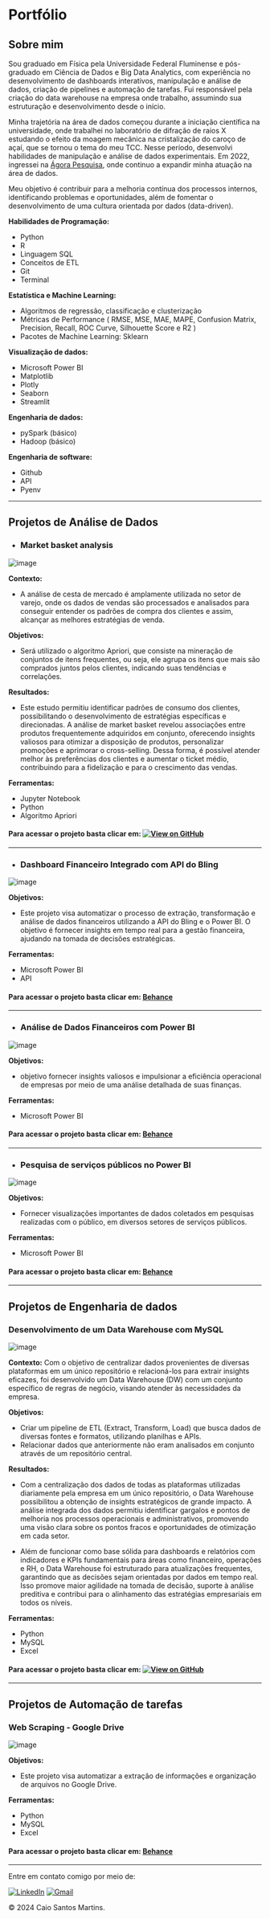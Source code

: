 # Portfólio

## Sobre mim
Sou graduado em Física pela Universidade Federal Fluminense e pós-graduado em Ciência de Dados e Big Data Analytics, com experiência no desenvolvimento de dashboards interativos, manipulação e análise de dados, criação de pipelines e automação de tarefas. Fui responsável pela criação do data warehouse na empresa onde trabalho, assumindo sua estruturação e desenvolvimento desde o início.

Minha trajetória na área de dados começou durante a iniciação científica na universidade, onde trabalhei no laboratório de difração de raios X estudando o efeito da moagem mecânica na cristalização do caroço de açaí, que se tornou o tema do meu TCC. Nesse período, desenvolvi habilidades de manipulação e análise de dados experimentais. Em 2022, ingressei na [Ágora Pesquisa](https://www.linkedin.com/in/%C3%A1gora-pesquisa-20828b279/), onde continuo a expandir minha atuação na área de dados.

Meu objetivo é contribuir para a melhoria contínua dos processos internos, identificando problemas e oportunidades, além de fomentar o desenvolvimento de uma cultura orientada por dados (data-driven).


**Habilidades de Programação:**    
- Python
- R
- Linguagem SQL
- Conceitos de ETL
- Git
- Terminal


**Estatística e Machine Learning:**    
- Algoritmos de regressão, classificação e clusterização
- Métricas de Performance ( RMSE, MSE, MAE, MAPE, Confusion Matrix, Precision, Recall, ROC Curve, Silhouette Score e R2 )
- Pacotes de Machine Learning: Sklearn


**Visualização de dados:**    
- Microsoft Power BI
- Matplotlib
- Plotly
- Seaborn
- Streamlit

**Engenharia de dados:**    
- pySpark (básico)
- Hadoop (básico)


**Engenharia de software:**    
- Github
- API
- Pyenv

---
## Projetos de Análise de Dados <a name="projetos-analise"></a>
- ### Market basket analysis
![image](https://miro.medium.com/v2/resize:fit:1400/format:webp/0*gsP-V6bLLsjxObON.jpg)

**Contexto:** 
- A análise de cesta de mercado é amplamente utilizada no setor de varejo, onde os dados de vendas são processados e analisados para conseguir entender os padrões de compra dos clientes e assim, alcançar as melhores estratégias de venda. 

**Objetivos:**
- Será utilizado o algoritmo Apriori, que consiste na mineração de conjuntos de itens frequentes, ou seja, ele agrupa os itens que mais são comprados juntos pelos clientes, indicando suas tendências e correlações.
  
**Resultados:**
- Este estudo permitiu identificar padrões de consumo dos clientes, possibilitando o desenvolvimento de estratégias específicas e direcionadas. A análise de market basket revelou associações entre produtos frequentemente adquiridos em conjunto, oferecendo insights valiosos para otimizar a disposição de produtos, personalizar promoções e aprimorar o cross-selling. Dessa forma, é possível atender melhor às preferências dos clientes e aumentar o ticket médio, contribuindo para a fidelização e para o crescimento das vendas.

**Ferramentas:**
- Jupyter Notebook
- Python
- Algoritmo Apriori

#### Para acessar o projeto basta clicar em:     [![View on GitHub](https://img.shields.io/badge/GitHub-View_on_GitHub-blue?logo=GitHub)](https://github.com/caiosm01/Market_Basket_Analysis_Apriori/tree/main)

---

- ### Dashboard Financeiro Integrado com API do Bling
![image](https://raw.githubusercontent.com/caiosm01/caiosm1.github.io/refs/heads/main/imgem_projetos/dash_bling.png)

**Objetivos:**
- Este projeto visa automatizar o processo de extração, transformação e análise de dados financeiros utilizando a API do Bling e o Power BI. O objetivo é fornecer insights em tempo real para a gestão financeira, ajudando na tomada de decisões estratégicas.
  
**Ferramentas:**
- Microsoft Power BI
- API

#### Para acessar o projeto basta clicar em:     [Behance](https://www.behance.net/gallery/212439941/Dashboard-Financeiro-Integrado-com-API-do-Bling)


---

- ### Análise de Dados Financeiros com Power BI
![image](https://encrypted-tbn0.gstatic.com/images?q=tbn:ANd9GcTg7qUhKSm76zSmkNBxS_ihbtCAVB0oGTTpWzyBT3SAFkoqUB7wGS4rZaRZdn1bPBE6yOc&usqp=CAU)

**Objetivos:**
- objetivo fornecer insights valiosos e impulsionar a eficiência operacional de empresas por meio de uma análise detalhada de suas finanças.
  
**Ferramentas:**
- Microsoft Power BI

#### Para acessar o projeto basta clicar em:     [Behance](https://www.behance.net/gallery/196035895/Analise-de-Dados-Financeiros-com-Power-BI)


---

- ### Pesquisa de serviços públicos no Power BI
![image](https://files.pucp.education/puntoedu/wp-content/uploads/2021/02/23080556/14354958_662017750621145_136843505863981618_n.jpg)

**Objetivos:**
- Fornecer visualizações importantes de dados coletados em pesquisas realizadas com o público, em diversos setores de serviços públicos.
  
**Ferramentas:**
- Microsoft Power BI

#### Para acessar o projeto basta clicar em:     [Behance](https://www.behance.net/gallery/197089289/Pesquisa-de-servicos-publicos)

---

## Projetos de Engenharia de dados <a name="projetos-engenharia"></a>

### Desenvolvimento de um Data Warehouse com MySQL
![image](https://raw.githubusercontent.com/caiosm01/projeto_engenharia_de_dados_pesquisas/refs/heads/main/fluxograma_ETL.png?token=GHSAT0AAAAAACZRTKXZRWZL24TAKJO5YIDKZY5J6HA)

**Contexto:** Com o objetivo de centralizar dados provenientes de diversas plataformas em um único repositório e relacioná-los para extrair insights eficazes, foi desenvolvido um Data Warehouse (DW) com um conjunto específico de regras de negócio, visando atender às necessidades da empresa. 

**Objetivos:**
- Criar um pipeline de ETL (Extract, Transform, Load) que busca dados de diversas fontes e formatos, utilizando planilhas e APIs.
- Relacionar dados que anteriormente não eram analisados em conjunto através de um repositório central. 

**Resultados:**
- Com a centralização dos dados de todas as plataformas utilizadas diariamente pela empresa em um único repositório, o Data Warehouse possibilitou a obtenção de insights estratégicos de grande impacto. A análise integrada dos dados permitiu identificar gargalos e pontos de melhoria nos processos operacionais e administrativos, promovendo uma visão clara sobre os pontos fracos e oportunidades de otimização em cada setor.

- Além de funcionar como base sólida para dashboards e relatórios com indicadores e KPIs fundamentais para áreas como financeiro, operações e RH, o Data Warehouse foi estruturado para atualizações frequentes, garantindo que as decisões sejam orientadas por dados em tempo real. Isso promove maior agilidade na tomada de decisão, suporte à análise preditiva e contribui para o alinhamento das estratégias empresariais em todos os níveis.

**Ferramentas:**
- Python
- MySQL
- Excel

#### Para acessar o projeto basta clicar em:     [![View on GitHub](https://img.shields.io/badge/GitHub-View_on_GitHub-blue?logo=GitHub)](https://github.com/caiosm01/projeto_engenharia_de_dados_pesquisas/tree/main)
---

## Projetos de Automação de tarefas <a name="projetos-automacao"></a>

### Web Scraping - Google Drive
![image](https://neilpatel.com/wp-content/uploads/2018/01/word-image-343.jpeg)

**Objetivos:**
- Este projeto visa automatizar a extração de informações e organização de arquivos no Google Drive. 

**Ferramentas:**
- Python
- MySQL
- Excel

#### Para acessar o projeto basta clicar em: [Behance](https://www.behance.net/gallery/201376925/Web-Scraping-Google-Drive)
---

Entre em contato comigo por meio de:  

[<img src="https://img.shields.io/badge/LinkedIn-0077B5?style=for-the-badge&logo=linkedin&logoColor=white" alt="LinkedIn">](https://www.linkedin.com/in/caiosm01/) 
[<img src="https://img.shields.io/badge/Gmail-D14836?style=for-the-badge&logo=gmail&logoColor=white" alt="Gmail">](mailto:caiosm180@gmail.com) 


© 2024 Caio Santos Martins. 

